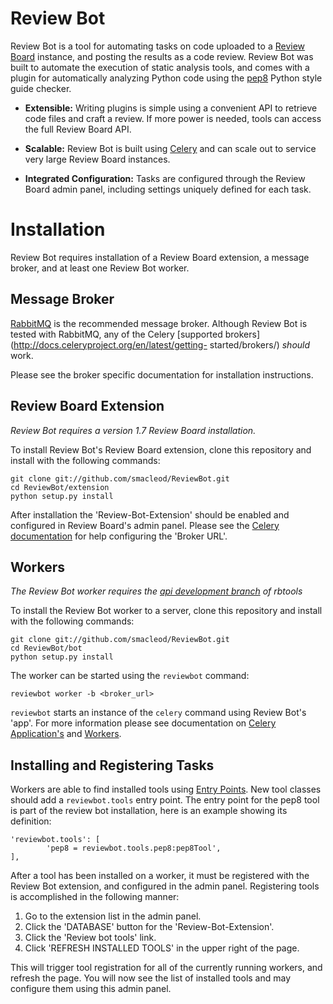 Review Bot
==========

Review Bot is a tool for automating tasks on code uploaded to a
[Review Board](http://www.reviewboard.org/) instance, and posting the
results as a code review. Review Bot was built to automate the
execution of static analysis tools, and comes with a plugin for
automatically analyzing Python code using the
[pep8](http://pypi.python.org/pypi/pep8/) Python style guide checker.

* **Extensible:** Writing plugins is simple using a convenient API to
retrieve code files and craft a review. If more power is needed, tools
can access the full Review Board API.

* **Scalable:** Review Bot is built using
[Celery](http://www.celeryproject.org/) and can scale out to service
very large Review Board instances.

* **Integrated Configuration:** Tasks are configured through the
Review Board admin panel, including settings uniquely defined for each
task.


Installation
============

Review Bot requires installation of a Review Board extension, a
message broker, and at least one Review Bot worker.


Message Broker
--------------

[RabbitMQ](http://www.rabbitmq.com/) is the recommended message
broker. Although Review Bot is tested with RabbitMQ, any of the Celery
[supported brokers](http://docs.celeryproject.org/en/latest/getting-
started/brokers/) *should* work.

Please see the broker specific documentation for installation
instructions.


Review Board Extension
----------------------

*Review Bot requires a version 1.7 Review Board installation.*

To install Review Bot's Review Board extension, clone this repository
and install with the following commands:

    git clone git://github.com/smacleod/ReviewBot.git
    cd ReviewBot/extension
    python setup.py install

After installation the 'Review-Bot-Extension' should be enabled and
configured in Review Board's admin panel. Please see the [Celery
documentation](http://docs.celeryproject.org/en/latest/getting-started/brokers/)
for help configuring the 'Broker URL'.


Workers
-------

*The Review Bot worker requires the
[api development branch](https://github.com/reviewboard/rbtools/tree/api)
of rbtools*

To install the Review Bot worker to a server, clone this repository
and install with the following commands:

    git clone git://github.com/smacleod/ReviewBot.git
    cd ReviewBot/bot
    python setup.py install

The worker can be started using the `reviewbot` command:

    reviewbot worker -b <broker_url>

`reviewbot` starts an instance of the `celery` command using Review
Bot's 'app'. For more information please see documentation
on [Celery Application's](http://docs.celeryproject.org/en/latest/userguide/application.html)
and [Workers](http://docs.celeryproject.org/en/latest/userguide/workers.html).


Installing and Registering Tasks
--------------------------------

Workers are able to find installed tools using
[Entry Points](http://packages.python.org/distribute/pkg_resources.html#entry-points).
New tool classes should add a `reviewbot.tools` entry point. The entry
point for the pep8 tool is part of the review bot installation, here
is an example showing its definition:

    'reviewbot.tools': [
            'pep8 = reviewbot.tools.pep8:pep8Tool',
    ],

After a tool has been installed on a worker, it must be registered
with the Review Bot extension, and configured in the admin panel.
Registering tools is accomplished in the following manner:

  1. Go to the extension list in the admin panel.
  2. Click the 'DATABASE' button for the 'Review-Bot-Extension'.
  3. Click the 'Review bot tools' link.
  4. Click 'REFRESH INSTALLED TOOLS' in the upper right of the page.

This will trigger tool registration for all of the currently running
workers, and refresh the page. You will now see the list of installed
tools and may configure them using this admin panel.
